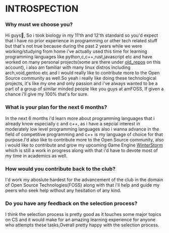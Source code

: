 <!--
Author: Arun Krishnan
Batch: CSE A
Roll No: AM.EN.U4CSE22004
 -->

# INTROSPECTION

### Why must we choose you?

Hi guys👋, So i took biology in my 11'th and 12'th standard so you'd expect that i have no prior experience in programming or other tech related stuff but that's not true because during the past 2 years while we were working/studying from home i've actually used this time for learning programming languages like python,c,c++,rust,javascript etc and have worked on many personal projects(some are there under [old_repos](https://github.com/ArunKrishnan0x168/old_repos) on this account), i also am familiar with many linux distros including arch,void,gentoo etc and i would really like to contribute more to the Open Source community as well.So yeah i really like doing these technological projects, it's like my one and only passion and i've always wanted to be a part of a group of similar minded people like you guys at amFOSS, If given a chance i'll give my 100% that's for sure.


### What is your plan for the next 6 months?

In the next 6 months i'd learn more about programming languages that i already know especially c and c++, as i have a sepcial interest in moderately low level programming languages also i wanna advance in the field of competitive programming and c++ is my language of choice for that purpose.I'd also like to contribute more to the Open Source community, also i would like to contribute and grow my upcoming Game Engine [WinterStorm](https://github.com/ArunKrishnan0x168/WinterStorm) which is still a work in progress along with that i'd have to devote most of my time in academics as well.


### How would you contribute back to the club?

I'd work my aboslute hardest for the advancement of the club in the domain of Open Source Technologies(FOSS) along with that i'll help and guide my peers who seek help without any hesitation of any kind.


### Do you have any feedback on the selection process?

I think the selection process is pretty good as it touches some major topics on CS and it would make for an amazing learning experience for anyone who attempts these tasks,Overall pretty happy with the selection process.